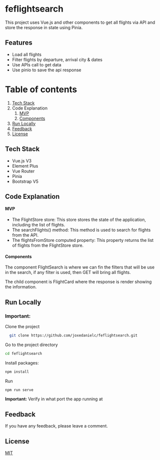 # feflightsearch

This project uses Vue.js and other components to get all flights via API and store the response in state using Pinia.

## Features

- Load all flights
- Filter flights by departure, arrival city & dates
- Use APIs call to get data
- Use pinio to save the api response

# Table of contents

1. [Tech Stack](https://github.com/joxedanielc/feflightsearch.git#tech-stack)
2. Code Explanation
   1. [MVP](https://github.com/joxedanielc/feflightsearch.git#mvp)
   2. [Components](https://github.com/joxedanielc/feflightsearch.git#components)
3. [Run Locally](https://github.com/joxedanielc/feflightsearch.git#run-locally)
4. [Feedback](https://github.com/joxedanielc/feflightsearch.git#feedback)
5. [License](https://github.com/joxedanielc/feflightsearch.git#license)

## Tech Stack

* Vue.js V3
* Element Plus 
* Vue Router
* Pinia
* Bootstrap V5

## Code Explanation

#### MVP
* The FlightStore store: This store stores the state of the application, including the list of flights.
* The searchFlights() method: This method is used to search for flights from the API.
* The flightsFromStore computed property: This property returns the list of flights from the FlightStore store.

#### Components
The component FlightSearch is where we can fin the filters that will be use in the search, if any filter is used, then GET will bring all flights.

The child component is FlightCard where the response is render showing the information.

## Run Locally

### Important:

Clone the project

```bash
  git clone https://github.com/joxedanielc/feflightsearch.git
```

Go to the project directory

```bash
cd feflightsearch
```

Install packages:

```bash
npm install
```

Run

```bash
npm run serve
```

**Important:** Verify in what port the app running at


## Feedback

If you have any feedback, please leave a comment.

## License

[MIT](https://choosealicense.com/licenses/mit/)